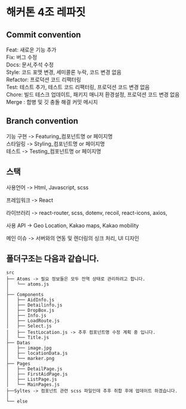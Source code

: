 # 해커톤 4조 레파짓  

## **Commit convention**  

Feat: 새로운 기능 추가  
Fix: 버그 수정  
Docs: 문서,주석 수정  
Style: 코드 포맷 변경, 세미콜론 누락, 코드 변경 없음  
Refactor: 프로덕션 코드 리팩터링  
Test: 테스트 추가, 테스트 코드 리팩터링, 프로덕션 코드 변경 없음  
Chore: 빌드 테스크 업데이트, 패키지 매니저 환경설정, 프로덕션 코드 변경 없음  
Merge : 합병 및 깃 충돌 해결 커밋 메시지

  
## **Branch convention** 

기능 구현 -> Featuring_컴포넌트명 or 페이지명  
스타일링 -> Styling_컴포넌트명 or 페이지명  
테스트 -> Testing_컴포넌트명 or 페이지명  


## **스택**  
 

사용언어 -> Html, Javascript, scss

프레임워크 -> React  

라이브러리 -> react-router, scss, dotenv, recoil, react-icons, axios,  

사용 API -> Geo Location, Kakao maps, Kakao mobility  

메인 이슈 -> 서버와의 연동 및 렌더링의 싱크 처리, UI 디자인
  

 
## **폴더구조**는 다음과 같습니다.

```
src
├── Atoms -> 필요 정보들은 모두 전역 상태로 관리하려고 합니다.
│   └── atoms.js
│
├── Components
│   ├── AidInfo.js
│   ├── Detailinfo.js
│   ├── DropBox.js
│   ├── Info.js
│   ├── LoadRoute.js
│   ├── Select.js
│   ├── TestLocation.js -> 추후 컴포넌트명 수정 계획 중 입니다. 
│   └── Title.js
├── Datas
│   ├── image.jpg
│   ├── locationData.js
│   └── marker.png
├── Pages
│   ├── DetailPage.js
│   ├── FirstAidPage.js
│   ├── ListPage.js
│   └── MainPages.js
├──Syltes -> 컴포넌트 관련 scss 파일인데 추후 취합 후에 업데이트 하겠습니다. 
│   
└── else
``` 
